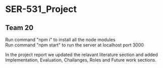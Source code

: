 # SER-531_Project
## Team 20
Run command "npm i" to install all the node modules </br>
Run command "npm start" to run the server at localhost port 3000

In the project report we updated the relavant literature section and added Implementation, Evaluation, Challanges, Roles and Future work sections.
